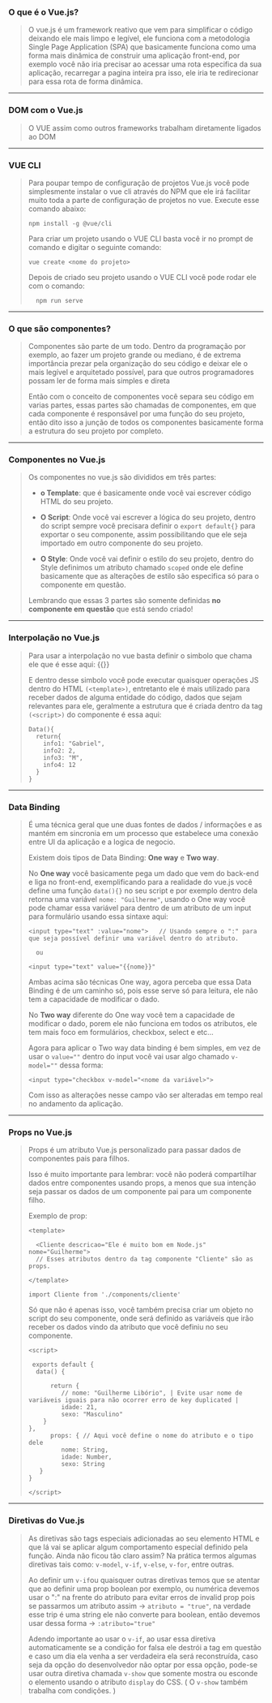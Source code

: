### **O que é o Vue.js?**

> O vue.js é um framework reativo que vem para simplificar o código deixando ele mais limpo e legível, ele funciona com a metodologia Single Page Application (SPA) que basicamente funciona como uma forma mais dinâmica de construir uma aplicação front-end, por exemplo você não iria precisar ao acessar uma rota especifica da sua aplicação, recarregar a pagina inteira pra isso, ele iria te redirecionar para essa rota de forma dinâmica.
---
### **DOM com o Vue.js**

> O VUE assim como outros frameworks trabalham diretamente ligados ao DOM
---
### **VUE CLI**

> Para poupar tempo de configuração de projetos Vue.js você pode simplesmente instalar o vue cli através do NPM que ele irá facilitar muito toda a parte de configuração de projetos no vue. Execute esse comando abaixo:
>
>     npm install -g @vue/cli 
>
> Para criar um projeto usando o VUE CLI basta você ir no prompt de comando e digitar o seguinte comando:
>
>     vue create <nome do projeto>
>
> Depois de criado seu projeto usando o VUE CLI você pode rodar ele com o comando: 
>
>       npm run serve
---
### **O que são componentes?**

> Componentes são parte de um todo. Dentro da programação por exemplo, ao fazer um projeto grande ou mediano, é de extrema importância prezar pela organização do seu código e deixar ele o mais legível e arquitetado possível, para que outros programadores possam ler de forma mais simples e direta
>
> Então com o conceito de componentes você separa seu código em varias partes, essas partes são chamadas de componentes, em que cada componente é responsável por uma função do seu projeto, então dito isso a junção de todos os componentes basicamente forma a estrutura do seu projeto por completo.
---

### **Componentes no Vue.js**

> Os componentes no vue.js são divididos em três partes:
>
> - **o Template**: que é basicamente onde você vai escrever código HTML do seu projeto.
>
> - **O Script**: Onde você vai escrever a lógica do seu projeto, dentro do script sempre você precisara definir o `export default{}` para exportar o seu componente, assim possibilitando que ele seja importado em outro componente do seu projeto.
>
> - **O Style**: Onde você vai definir o estilo do seu projeto, dentro do Style definimos um atributo chamado `scoped` onde ele define basicamente que as alterações de estilo são especifica só para o componente em questão.
>
> Lembrando que essas 3 partes são somente definidas **no componente em questão** que está sendo criado!
---
### **Interpolação no Vue.js**

> Para usar a interpolação no vue basta definir o simbolo que chama ele que é esse aqui: {{}}
>
> E dentro desse simbolo você pode executar quaisquer operações JS dentro do HTML `(<template>)`, entretanto ele é mais utilizado para receber dados de alguma entidade do código, dados que sejam relevantes para  ele, geralmente a estrutura que é criada dentro da tag `(<script>)` do componente é essa aqui:
>
>     Data(){
>       return{
>         info1: "Gabriel",
>         info2: 2,    
>         info3: "M",
>         info4: 12
>       }   
>     }
---
### **Data Binding**

> É uma técnica geral que une duas fontes de dados / informações e as mantém em sincronia em um processo que estabelece uma conexão entre UI da aplicação e a logica de negocio.
>
> Existem dois tipos de Data Binding: **One way** e **Two way**.
>
> No **One way** você basicamente pega um dado que vem do back-end e liga no front-end, exemplificando para a realidade do vue.js você define uma função `data(){}` no seu script e por exemplo dentro dela retorna uma variável `nome: "Guilherme"`, usando o One way você pode chamar essa variável para dentro de um atributo de um input para formulário usando essa sintaxe aqui:
>
>     <input type="text" :value="nome">   // Usando sempre o ":" para que seja possível definir uma variável dentro do atributo.
>
>       ou
>
>     <input type="text" value="{{nome}}"
> 
> Ambas acima são técnicas One way, agora perceba que essa Data Binding é de um caminho só, pois esse serve só para leitura, ele não tem a capacidade de modificar o dado.
>
> No **Two way** diferente do One way você tem a capacidade de modificar o dado, porem ele não funciona em todos os atributos, ele tem mais foco em formulários, checkbox, select e etc...
>
> Agora para aplicar o Two way data binding é bem simples, em vez de usar o `value=""` dentro do input você vai usar algo chamado `v-model=""` dessa forma:
>
>     <input type="checkbox v-model="<nome da variável>">
>
> Com isso as alterações nesse campo vão ser alteradas em tempo real no andamento da aplicação.
---

### **Props no Vue.js**

> Props é um atributo Vue.js personalizado para passar dados de componentes pais para filhos.
>
> Isso é muito importante para lembrar: você não poderá compartilhar dados entre componentes usando props, a menos que sua intenção seja passar os dados de um componente pai para um componente filho.
>
> Exemplo de prop:
>
>     <template>
>
>       <Cliente descricao="Ele é muito bom em Node.js" nome="Guilherme"> 
>       // Esses atributos dentro da tag componente "Cliente" são as props.
>
>     </template>
>
>     import Cliente from './components/cliente'
>
> Só que não é apenas isso, você também precisa criar um objeto no script do seu componente, onde será definido as variáveis que irão receber os dados vindo da atributo que você definiu no seu componente.
>
>     <script> 
>
>      exports default { 
>       data() {
>
>           return {
>              // nome: "Guilherme Libório", | Evite usar nome de variáveis iguais para não ocorrer erro de key duplicated |
>              idade: 21,
>              sexo: "Masculino"
>         }
>     },
>           props: { // Aqui você define o nome do atributo e o tipo dele
>              nome: String,
>              idade: Number,
>              sexo: String   
>        }
>     }
>
>     </script>
---
### **Diretivas do Vue.js**

> As diretivas são tags especiais adicionadas ao seu elemento HTML e que lá vai se aplicar algum comportamento especial definido pela função. Ainda não ficou tão claro assim? Na prática termos algumas diretivas tais como: `v-model`, `v-if`, `v-else`, `v-for`, entre outras.
>
> Ao definir um `v-if`ou quaisquer outras diretivas temos que se atentar que ao definir uma prop boolean por exemplo, ou numérica devemos usar o ":" na frente do atributo para evitar erros de invalid prop pois se passarmos um atributo assim -> `atributo = "true"`, na verdade esse trip é uma string ele não converte para boolean, então devemos usar dessa forma -> `:atributo="true"`
>
> Adendo importante ao usar o `v-if`, ao usar essa diretiva automaticamente se a condição for falsa ele destrói a tag em questão e caso um dia ela venha a ser verdadeira ela será reconstruída, caso seja da opção do desenvolvedor não optar por essa opção, pode-se usar outra diretiva chamada `v-show` que somente mostra ou esconde o elemento usando o atributo `display` do CSS. ( O `v-show` também trabalha com condições. )